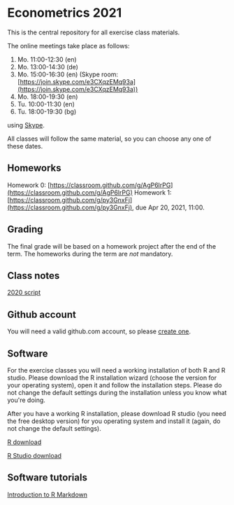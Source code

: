 # Econometrics 2021

This is the central repository for all exercise class materials.

The online meetings take place as follows:

1. Mo. 11:00-12:30 (en)
1. Mo. 13:00-14:30 (de)
1. Mo. 15:00-16:30 (en) (Skype room: [https://join.skype.com/e3CXqzEMq93a](https://join.skype.com/e3CXqzEMq93a))
1. Mo. 18:00-19:30 (en)
1. Tu. 10:00-11:30 (en)
1. Tu. 18:00-19:30 (bg)

using [Skype](https://join.skype.com/e06WWjwOrFbq).

All classes will follow the same material, so you can choose any one of these dates.

## Homeworks 

Homework 0: [https://classroom.github.com/g/AgP6lrPG](https://classroom.github.com/g/AgP6lrPG)
Homework 1: [https://classroom.github.com/g/py3GnxFj](https://classroom.github.com/g/py3GnxFj), due Apr 20, 2021, 11:00.
## Grading

The final grade will be based on a homework project after the end of the term. The homeworks during the term are _not_ mandatory.

## Class notes

[2020 script](https://feb-uni-sofia.github.io/econometrics-script/index.html)

## Github account

You will need a valid github.com account, so please [create one](https://github.com/join).

## Software

For the exercise classes you will need a working installation of both R
and R studio. Please download the R installation wizard (choose the version for your operating system),
open it and follow the installation steps. Please do not change the default settings during the installation unless you 
know what you're doing.

After you have a working R installation, please download R studio (you need the free desktop version)
for you operating system and install it (again, do not change the default settings).


[R download](https://cran.r-project.org/)

[R Studio download](https://rstudio.com/products/rstudio/download/)

## Software tutorials

[Introduction to R Markdown](https://rmarkdown.rstudio.com/articles_intro.html)


